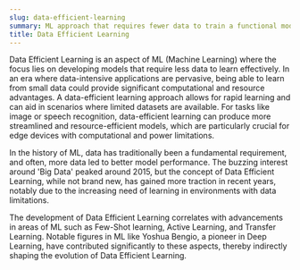 ```yaml
---
slug: data-efficient-learning
summary: ML approach that requires fewer data to train a functional model.
title: Data Efficient Learning
---
```


Data Efficient Learning is an aspect of ML (Machine Learning) where the focus lies on developing models that require less data to learn effectively. In an era where data-intensive applications are pervasive, being able to learn from small data could provide significant computational and resource advantages. A data-efficient learning approach allows for rapid learning and can aid in scenarios where limited datasets are available. For tasks like image or speech recognition, data-efficient learning can produce more streamlined and resource-efficient models, which are particularly crucial for edge devices with computational and power limitations.

In the history of ML, data has traditionally been a fundamental requirement, and often, more data led to better model performance. The buzzing interest around 'Big Data' peaked around 2015, but the concept of Data Efficient Learning, while not brand new, has gained more traction in recent years, notably due to the increasing need of learning in environments with data limitations.

The development of Data Efficient Learning correlates with advancements in areas of ML such as Few-Shot learning, Active Learning, and Transfer Learning. Notable figures in ML like Yoshua Bengio, a pioneer in Deep Learning, have contributed significantly to these aspects, thereby indirectly shaping the evolution of Data Efficient Learning.

